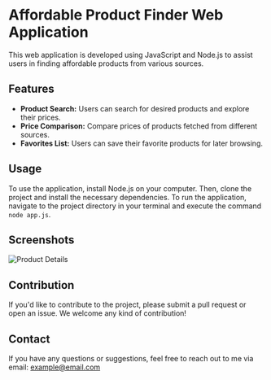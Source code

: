 # Affordable Product Finder Web Application

This web application is developed using JavaScript and Node.js to assist users in finding affordable products from various sources.

## Features

- **Product Search:** Users can search for desired products and explore their prices.
- **Price Comparison:** Compare prices of products fetched from different sources.
- **Favorites List:** Users can save their favorite products for later browsing.

## Usage

To use the application, install Node.js on your computer. Then, clone the project and install the necessary dependencies. To run the application, navigate to the project directory in your terminal and execute the command `node app.js`.

## Screenshots

![Product Details](https://user-images.githubusercontent.com/97099484/199536498-30f5baca-207a-43ea-8ac6-b2fc9cf03e6d.png)

## Contribution

If you'd like to contribute to the project, please submit a pull request or open an issue. We welcome any kind of contribution!

## Contact

If you have any questions or suggestions, feel free to reach out to me via email: example@email.com
